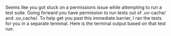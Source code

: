 Seems like you got stuck on a permissions issue while attempting to run a test suite. Going forward you have permission to run tests out of .uv-cache/ and .uv_cache/. To help get you past this immediate barrier, I ran the tests for you in a separate terminal. Here is the terminal output based on that test run: 